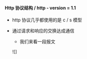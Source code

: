 #### Http 协议结构 / http - version = 1.1

- http 协议几乎都使用的是 c / s 模型

- 通过请求和响应的交换达成通信

  - 我们来看一段报文

  ![]
